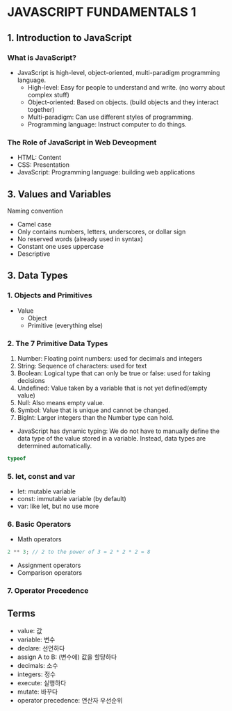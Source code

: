 # JAVASCRIPT FUNDAMENTALS 1

## 1. Introduction to JavaScript

### What is JavaScript?

- JavaScript is high-level, object-oriented, multi-paradigm programming language.
  - High-level: Easy for people to understand and write. (no worry about complex stuff)
  - Object-oriented: Based on objects. (build objects and they interact together)
  - Multi-paradigm: Can use different styles of programming.
  - Programming language: Instruct computer to do things.

### The Role of JavaScript in Web Deveopment

- HTML: Content
- CSS: Presentation
- JavaScript: Programming language: building web applications

## 3. Values and Variables

Naming convention

- Camel case
- Only contains numbers, letters, underscores, or dollar sign
- No reserved words (already used in syntax)
- Constant one uses uppercase
- Descriptive

## 3. Data Types

### 1. Objects and Primitives

- Value
  - Object
  - Primitive (everything else)

### 2. The 7 Primitive Data Types

1. Number: Floating point numbers: used for decimals and integers
2. String: Sequence of characters: used for text
3. Boolean: Logical type that can only be true or false: used for taking decisions
4. Undefined: Value taken by a variable that is not yet defined(empty value)
5. Null: Also means empty value.
6. Symbol: Value that is unique and cannot be changed.
7. BigInt: Larger integers than the Number type can hold.

- JavaScript has dynamic typing: We do not have to manually define the data type of the value stored in a variable. Instead, data types are determined automatically.

```javascript
typeof
```

### 5. let, const and var

- let: mutable variable
- const: immutable variable (by default)
- var: like let, but no use more

### 6. Basic Operators

- Math operators

```javascript
2 ** 3; // 2 to the power of 3 = 2 * 2 * 2 = 8
```

- Assignment operators
- Comparison operators

### 7. Operator Precedence

## Terms

- value: 값
- variable: 변수
- declare: 선언하다
- assign A to B: (변수에) 값을 할당하다
- decimals: 소수
- integers: 정수
- execute: 실행하다
- mutate: 바꾸다
- operator precedence: 연산자 우선순위
